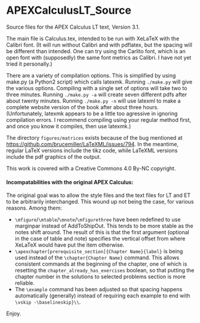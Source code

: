 APEXCalculusLT_Source
===================

Source files for the APEX Calculus LT text, Version 3.1.

The main file is Calculus.tex, intended to be run with XeLaTeX with the Calibri font. 
(It will run without Calibri and with pdflatex, but the spacing will be different than intended. One can try using the Carlito font, which is an open font with (supposedly) the same font metrics as Calibri. I have not yet tried it personally.)

There are a variety of compilation options.
This is simplified by using make.py (a Python2 script) which calls latexmk.
Running `./make.py` will give the various options.
Compiling with a single set of options will take two to three minutes.
Running `./make.py -a` will create seven different pdfs after about twenty minutes.  Running `./make.py -n` will use latexml to make a complete website version of the book after about three hours.
(Unfortunately, latexmk appears to be a little too agressive in ignoring compilation errors.  I recommend compiling using your regular method first, and once you know it compiles, then use latexmk.)

The directory `figures/matrices` exists because of the bug mentioned at https://github.com/brucemiller/LaTeXML/issues/794.  In the meantime, regular LaTeX versions include the tikz code, while LaTeXML versions include the pdf graphics of the output.

This work is covered with a Creative Commons 4.0 By-NC copyright.

#### Incompatabilities with the original APEX Calculus:
The original goal was to allow the style files and the text files for LT and ET to be arbitrarily interchanged.  This wound up not being the case, for various reasons.  Among them:
* `\mfigure`/`\mtable`/`\mnote`/`\mfigurethree` have been redefined to use marginpar instead of AddToShipOut.  This tends to be more stable as the notes shift around.  The result of this is that the first argument (optional in the case of table and note) specifies the vertical offset from where XeLaTeX would have put the item otherwise. 
* `\apexchapter[prerequisite_section]{Chapter Name}{label}` is being used instead of the `\chapter{Chapter Name}` command.  This allows consistent commands at the beginning of the chapter, one of which is resetting the `chapter_already_has_exercises` boolean, so that putting the chapter number in the solutions to selected problems section is more reliable.
* The `\example` command has been adjusted so that spacing happens automatically (generally) instead of requiring each example to end with `\vskip -\baselineskip}\\`.

Enjoy.
